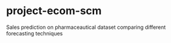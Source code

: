 # project-ecom-scm
Sales prediction on pharmaceautical dataset
comparing different forecasting techniques
